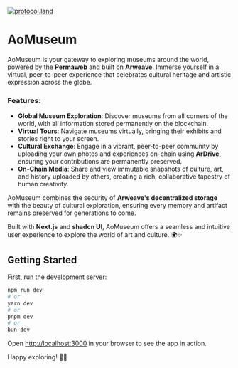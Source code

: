 [![protocol.land](https://arweave.net/eZp8gOeR8Yl_cyH9jJToaCrt2He1PHr0pR4o-mHbEcY)](https://protocol.land/#/repository/kM9LoqqEDMdVru0tYqCXJZDOtFqEqzhy0AAVTTx3jzk)

# AoMuseum

AoMuseum is your gateway to exploring museums around the world, powered by the **Permaweb** and built on **Arweave**. Immerse yourself in a virtual, peer-to-peer experience that celebrates cultural heritage and artistic expression across the globe.

### Features:
- **Global Museum Exploration**: Discover museums from all corners of the world, with all information stored permanently on the blockchain.
- **Virtual Tours**: Navigate museums virtually, bringing their exhibits and stories right to your screen.
- **Cultural Exchange**: Engage in a vibrant, peer-to-peer community by uploading your own photos and experiences on-chain using **ArDrive**, ensuring your contributions are permanently preserved.
- **On-Chain Media**: Share and view immutable snapshots of culture, art, and history uploaded by others, creating a rich, collaborative tapestry of human creativity.

AoMuseum combines the security of **Arweave's decentralized storage** with the beauty of cultural exploration, ensuring every memory and artifact remains preserved for generations to come.

Built with **Next.js** and **shadcn UI**, AoMuseum offers a seamless and intuitive user experience to explore the world of art and culture. 🌍✨

## Getting Started

First, run the development server:

```bash
npm run dev
# or
yarn dev
# or
pnpm dev
# or
bun dev
```

Open [http://localhost:3000](http://localhost:3000) in your browser to see the app in action.

Happy exploring! 🎨✨
